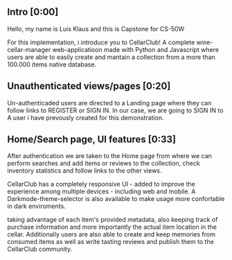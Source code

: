 ## Intro [0:00]
Hello, my name is Luis Klaus and this is Capstone for CS-50W

For this implementation, i introduce you to CellarClub! A complete wine-cellar-manager web-applicatioon made with Python and Javascript where users are able to easily create and mantain a collection from a more than 100.000 items native database.

## Unauthenticated views/pages [0:20]
Un-authenticaded users are directed to a Landing page where they can follow links to REGISTER or SIGN IN. In our case, we are going to SIGN IN to A user i have prevously created for this demonstration.

## Home/Search page, UI features  [0:33]
After authentication we are taken to the Home page from where we can perform searches and add items or reviews to the collection, check inventory statistics and follow links to the other views.

CellarClub has a completely responsive UI - added to improve the experience among multiple devices - including web and mobile. A Darkmode-theme-selector is also available to make usage more confortable in dark enviroments.




 taking advantage of each item's provided metadata, also keeping track of purchase information and more importantly the actual item location in the cellar. Additionally users are  also able to create and keep memories from consumed items as well as write tasting reviews and publish them to the CellarClub community.